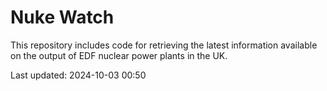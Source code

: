 # Nuke Watch

This repository includes code for retrieving the latest information available on the output of EDF nuclear power plants in the UK.

Last updated: 2024-10-03 00:50